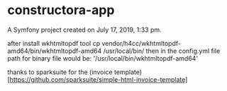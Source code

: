constructora-app
================

A Symfony project created on July 17, 2019, 1:33 pm.

after install wkhtmltopdf tool
cp vendor/h4cc/wkhtmltopdf-amd64/bin/wkhtmltopdf-amd64 /usr/local/bin/
then in the config.yml file path for binary file would be:
'/usr/local/bin/wkhtmltopdf-amd64'

thanks to sparksuite for the (invoice template)[https://github.com/sparksuite/simple-html-invoice-template]

